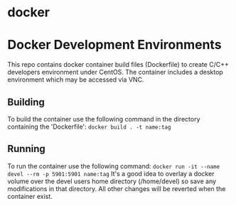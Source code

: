# docker
<H1>Docker Development Environments</H1>
This repo contains docker container build files (Dockerfile) to create C/C++ developers environment under CentOS. The container includes a desktop environment which may be accessed via VNC.

<H2>Building</H2>
To build the container use the following command in the directory containing the 'Dockerfile':
<code>docker build . -t name:tag</code>

<H2>Running</H2>
To run the container use the following command:
<code>docker run -it --name devel --rm -p 5901:5901 name:tag</code>
It's a good idea to overlay a docker volume over the devel users home directory (/home/devel) so save any modifications in that directory. All other changes will be reverted when the container exist.

